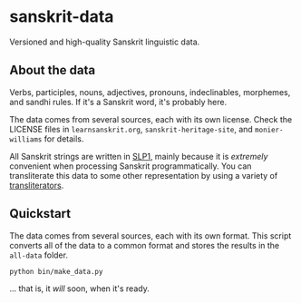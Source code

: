 sanskrit-data
=============

Versioned and high-quality Sanskrit linguistic data.

About the data
--------------
Verbs, participles, nouns, adjectives, pronouns, indeclinables, morphemes, and
sandhi rules. If it's a Sanskrit word, it's probably here.

The data comes from several sources, each with its own license. Check the
LICENSE files in `learnsanskrit.org`, `sanskrit-heritage-site`, and
`monier-williams` for details.

All Sanskrit strings are written in [SLP1](slp1), mainly because it is
*extremely* convenient when processing Sanskrit programmatically. You can
transliterate this data to some other representation by using a variety of
[transliterators](https://github.com/sanskrit/sanscript).

[slp1]: http://sanskrit1.ccv.brown.edu/Sanskrit/Vyakarana/Dhatupatha/mdhvcanidx/disp1/encodinghelp.html

Quickstart
----------
The data comes from several sources, each with its own format. This script
converts all of the data to a common format and stores the results in
the `all-data` folder.

    python bin/make_data.py

... that is, it *will* soon, when it's ready.
